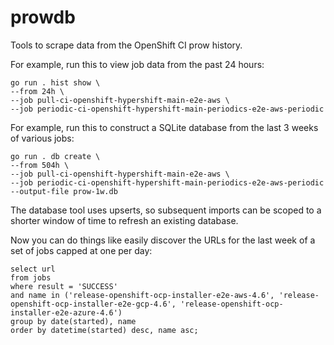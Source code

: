 # prowdb

Tools to scrape data from the OpenShift CI prow history.

For example, run this to view job data from the past 24 hours:

```
go run . hist show \
--from 24h \
--job pull-ci-openshift-hypershift-main-e2e-aws \
--job periodic-ci-openshift-hypershift-main-periodics-e2e-aws-periodic
```

For example, run this to construct a SQLite database from the last 3 weeks of various jobs:

```
go run . db create \
--from 504h \
--job pull-ci-openshift-hypershift-main-e2e-aws \
--job periodic-ci-openshift-hypershift-main-periodics-e2e-aws-periodic
--output-file prow-1w.db
```

The database tool uses upserts, so subsequent imports can be scoped to a shorter
window of time to refresh an existing database.

Now you can do things like easily discover the URLs for the last week of a set
of jobs capped at one per day:

```
select url
from jobs
where result = 'SUCCESS'
and name in ('release-openshift-ocp-installer-e2e-aws-4.6', 'release-openshift-ocp-installer-e2e-gcp-4.6', 'release-openshift-ocp-installer-e2e-azure-4.6')
group by date(started), name
order by datetime(started) desc, name asc;
```
